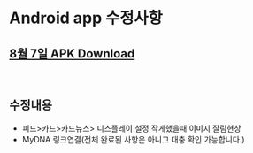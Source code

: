 # Android app 수정사항
## [8월 7일 APK Download](https://github.com/invites-healthcare/invites/raw/master/app-debug.apk)
<br>

## 수정내용
 - 피드>카드>카드뉴스> 디스플레이 설정 작게했을때 이미지 잘림현상
 - MyDNA 링크연결(전체 완료된 사항은 아니고 대충 확인 가능합니다.)
